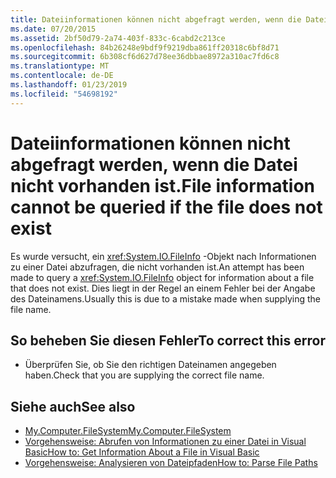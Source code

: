 ```yaml
---
title: Dateiinformationen können nicht abgefragt werden, wenn die Datei nicht vorhanden ist.
ms.date: 07/20/2015
ms.assetid: 2bf50d79-2a74-403f-833c-6cabd2c213ce
ms.openlocfilehash: 84b26248e9bdf9f9219dba861ff20318c6bf8d71
ms.sourcegitcommit: 6b308cf6d627d78ee36dbbae8972a310ac7fd6c8
ms.translationtype: MT
ms.contentlocale: de-DE
ms.lasthandoff: 01/23/2019
ms.locfileid: "54698192"
---
```

# <a name="file-information-cannot-be-queried-if-the-file-does-not-exist"></a><span data-ttu-id="6efde-102">Dateiinformationen können nicht abgefragt werden, wenn die Datei nicht vorhanden ist.</span><span class="sxs-lookup"><span data-stu-id="6efde-102">File information cannot be queried if the file does not exist</span></span>
<span data-ttu-id="6efde-103">Es wurde versucht, ein <xref:System.IO.FileInfo> -Objekt nach Informationen zu einer Datei abzufragen, die nicht vorhanden ist.</span><span class="sxs-lookup"><span data-stu-id="6efde-103">An attempt has been made to query a <xref:System.IO.FileInfo> object for information about a file that does not exist.</span></span> <span data-ttu-id="6efde-104">Dies liegt in der Regel an einem Fehler bei der Angabe des Dateinamens.</span><span class="sxs-lookup"><span data-stu-id="6efde-104">Usually this is due to a mistake made when supplying the file name.</span></span>  
  
## <a name="to-correct-this-error"></a><span data-ttu-id="6efde-105">So beheben Sie diesen Fehler</span><span class="sxs-lookup"><span data-stu-id="6efde-105">To correct this error</span></span>  
  
-   <span data-ttu-id="6efde-106">Überprüfen Sie, ob Sie den richtigen Dateinamen angegeben haben.</span><span class="sxs-lookup"><span data-stu-id="6efde-106">Check that you are supplying the correct file name.</span></span>  
  
## <a name="see-also"></a><span data-ttu-id="6efde-107">Siehe auch</span><span class="sxs-lookup"><span data-stu-id="6efde-107">See also</span></span>
- [<span data-ttu-id="6efde-108">My.Computer.FileSystem</span><span class="sxs-lookup"><span data-stu-id="6efde-108">My.Computer.FileSystem</span></span>](xref:Microsoft.VisualBasic.FileIO.FileSystem)
- [<span data-ttu-id="6efde-109">Vorgehensweise: Abrufen von Informationen zu einer Datei in Visual Basic</span><span class="sxs-lookup"><span data-stu-id="6efde-109">How to: Get Information About a File in Visual Basic</span></span>](https://msdn.microsoft.com/library/ca0720ec-f40e-4c11-9748-0ce1685c78f0)
- [<span data-ttu-id="6efde-110">Vorgehensweise: Analysieren von Dateipfaden</span><span class="sxs-lookup"><span data-stu-id="6efde-110">How to: Parse File Paths</span></span>](../../visual-basic/developing-apps/programming/drives-directories-files/how-to-parse-file-paths.md)
